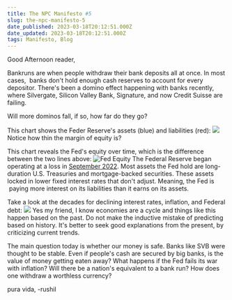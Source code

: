 ```yaml
---
title: The NPC Manifesto #5
slug: the-npc-manifesto-5
date_published: 2023-03-18T20:12:51.000Z
date_updated: 2023-03-18T20:12:51.000Z
tags: Manifesto, Blog
---
```


Good Afternoon reader,

Bankruns are when people withdraw their bank deposits all at once. In most cases,  banks don't hold enough cash reserves to account for every depositor. There's been a domino effect happening with banks recently, where Silvergate, Silicon Valley Bank, Signature, and now Credit Suisse are failing.

Will more dominos fall, if so, how far do they go?

This chart shows the Feder Reserve's assets (blue) and liabilities (red):
![](__GHOST_URL__/content/images/2023/03/image-2.png)
Notice how thin the margin of equity is? 

This chart reveals the Fed's equity over time, which is the difference between the two lines above:
![Fed Equity](https://www.lynalden.com/wp-content/uploads/broke-federal-reserve-equity.png)
The Federal Reserve began operating at a loss in [September 2022](https://www.lynalden.com/broke-federal-reserve/). Most assets the Fed hold are long-duration U.S. Treasuries and mortgage-backed securities. These assets locked in lower fixed interest rates that don't adjust. Meaning, the Fed is  paying more interest on its liabilities than it earns on its assets. 

Take a look at the decades for declining interest rates, inflation, and Federal debt:
![](__GHOST_URL__/content/images/2023/03/image-4.png)
Yes my friend, I know economies are a cycle and things like this happen based on the past. Do not make the inductive mistake of predicting based on history. It's better to seek good explanations from the present, by criticizing current trends.

The main question today is whether our money is safe. Banks like SVB were thought to be stable. Even if people's cash are secured by big banks, is the value of money getting eaten away? What happens if the Fed fails its war with inflation? Will there be a nation's equivalent to a bank run? How does one withdraw a worthless currency?

pura vida,
-rushil
